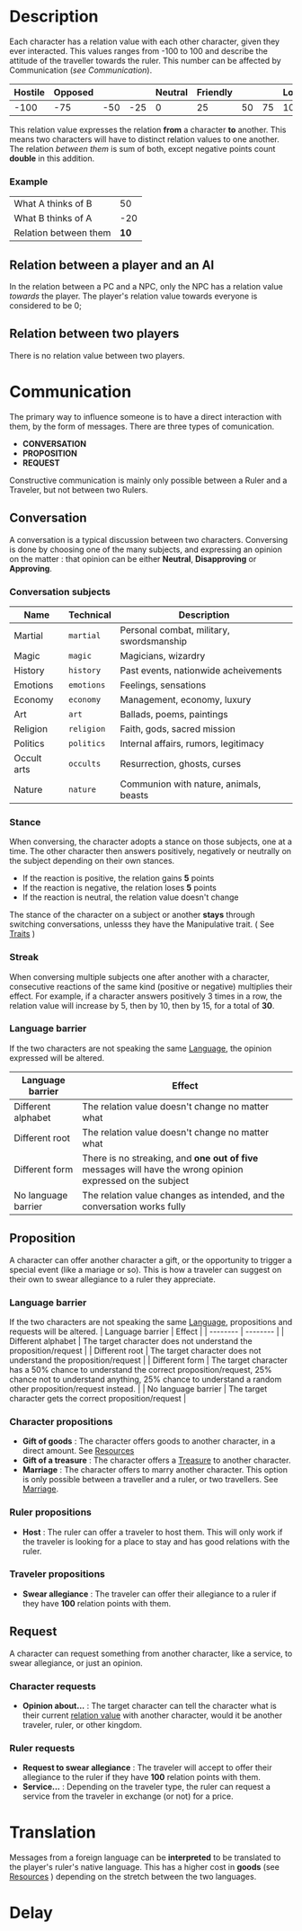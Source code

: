 <!-- TITLE: Relation -->
<!-- SUBTITLE: A quick summary of Relation -->

# Description
Each character has a relation value with each other character, given they ever interacted. This values ranges from -100 to 100 and describe the attitude of the traveller towards the ruler.
This number can be affected by Communication (*see Communication*). 

| Hostile | Opposed ||| Neutral | Friendly ||| Loyal |
| -------- | -------- | -------- | -------- | -------- |-------- | -------- |-------- | -------- |
| -100| -75  | -50 | -25| 0  | 25| 50 | 75 | 100|

This relation value expresses the relation **from** a character **to** another. This means two characters will have to distinct relation values to one another.
The relation *between them* is sum of both, except negative points count **double** in this addition.

### Example
 || |
| -------- | -------- |
| What A thinks of B   | 50 |
 |What B thinks of A |  -20 |
| Relation between them | **10** |

## Relation between a player and an AI
In the relation between a PC and a NPC, only the NPC has a relation value *towards* the player. The player's relation value towards everyone is considered to be 0;
## Relation between two players
There is no relation value between two players.
# Communication
The primary way to influence someone is to have a direct interaction with them, by the form of messages. There are three types of comunication.

* **CONVERSATION** 
* **PROPOSITION**
* **REQUEST**

Constructive communication is mainly only possible between a Ruler and a Traveler, but not between two Rulers.
## Conversation
A conversation is a typical discussion between two characters. Conversing is done by choosing one of the many subjects, and expressing an opinion on the matter : that opinion can be either **Neutral**, **Disapproving** or **Approving**.
### Conversation subjects

| Name | Technical | Description |
| -------- | -------- | -------- |
| Martial     | `martial`     | Personal combat, military, swordsmanship |
| Magic     | `magic`     | Magicians, wizardry |
| History     | `history`     | Past events, nationwide acheivements |
| Emotions     | `emotions`     | Feelings, sensations |
| Economy     | `economy`     | Management, economy, luxury |
| Art     | `art`     | Ballads, poems, paintings |
| Religion     | `religion`     | Faith, gods, sacred mission |
| Politics     | `politics`     | Internal affairs, rumors, legitimacy |
| Occult arts     | `occults`     | Resurrection, ghosts, curses |
| Nature     | `nature`     | Communion with nature, animals, beasts |

### Stance
When conversing, the character adopts a stance on those subjects, one at a time. The other character then answers positively, negatively or neutrally on the subject depending on their own stances.
* If the reaction is positive, the relation gains **5** points
* If the reaction is negative, the relation loses **5** points
* If the reaction is neutral, the relation value doesn't change

The stance of the character on a subject or another **stays** through switching conversations, unlesss they have the Manipulative trait. ( See [Traits](/kingdoms-game/character/traits) )

### Streak
When conversing multiple subjects one after another with a character, consecutive reactions of the same kind (positive or negative) multiplies their effect. 
For example, if a character answers positively 3 times in a row, the relation value will increase by 5, then by 10, then by 15, for a total of **30**.

### Language barrier
If the two characters are not speaking the same [Language](/kingdoms-game/realms/language), the opinion expressed will be altered.

| Language barrier | Effect | 
| -------- | -------- |
| Different alphabet | The relation value doesn't change no matter what |
| Different root | The relation value doesn't change no matter what |
| Different form | There is no streaking, and **one out of five** messages will have the wrong opinion expressed on the subject |
| No language barrier | The relation value changes as intended, and the conversation works fully |

## Proposition
A character can offer another character a gift, or the opportunity to trigger a special event (like a mariage or so). This is how a traveler can suggest on their own to swear allegiance to a ruler they appreciate.

### Language barrier
If the two characters are not speaking the same [Language](/kingdoms-game/realms/language), propositions and requests will be altered.
| Language barrier | Effect | 
| -------- | -------- |
| Different alphabet | The target character does not understand the proposition/request |
| Different root | The target character does not understand the proposition/request  |
| Different form | The target character has a 50% chance to understand the correct proposition/request, 25% chance not to understand anything, 25% chance to understand a random other proposition/request instead.  |
| No language barrier | The target character gets the correct proposition/request |

### Character propositions
* **Gift of goods** : The character offers goods to another character, in a direct amount. See [Resources](/kingdoms-game/realms/resources)
* **Gift of a treasure**  : The character offers a [Treasure](/kingdoms-game/realms/treasure) to another character.
* **Marriage** : The character offers to marry another character. This option is only possible between a traveller and a ruler, or two travellers. See [Marriage](/kingdoms-game/character/relation/marriage).

### Ruler propositions
* **Host** : The ruler can offer a traveler to host them. This will only work if the traveler is looking for a place to stay and has good relations with the ruler.

### Traveler propositions
* **Swear allegiance** : The traveler can offer their allegiance to a ruler if they have **100** relation points with them. 

## Request
A character can request something from another character, like a service, to swear allegiance, or just an opinion.

### Character requests
* **Opinion about...** : The target character can tell the character what is their current [relation value](/kingdoms-game/character/relation#description) with another character, would it be another traveler, ruler, or other kingdom.

### Ruler requests
* **Request to swear allegiance** : The traveler will accept to offer their allegiance to the ruler if they have **100** relation points with them.
* **Service...** : Depending on the traveler type, the ruler can request a service from the traveler in exchange (or not) for a price.
# Translation
Messages from a foreign language can be **interpreted** to be translated to the player's ruler's native language. This has a higher cost in **goods** (see [Resources](/kingdoms-game/realms/resources) ) depending on the stretch between the two languages.
# Delay
